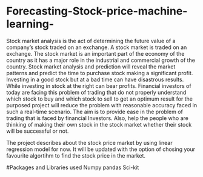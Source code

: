 # Forecasting-Stock-price-machine-learning-
Stock market analysis is the act of determining the future value of a company’s stock traded on an exchange. A stock market is traded on an exchange. The stock market is an important part of the economy of the country as it has a major role in the industrial and commercial growth of the country. Stock market analysis and prediction will reveal the market patterns and predict the time to purchase stock making a significant profit. 
 Investing in a good stock but at a bad time can have disastrous results. While investing in stock at the right can bear profits. Financial investors of today are facing this problem of trading that do not properly understand which stock to buy and which stock to sell to get an optimum result for the purposed project will reduce the problem with reasonable accuracy faced in such a real-time scenario.
The aim is to provide ease in the problem of trading that is faced by financial Investors. Also, help the people who are thinking of making their own stock in the stock market whether their stock will be successful or not.

The project describes about the stock price market by using linear regression model for now. It will be updated with the option of chosing your favourite algortihm to find the stock price in the market.

#Packages and Libraries used
Numpy
pandas
Sci-kit
